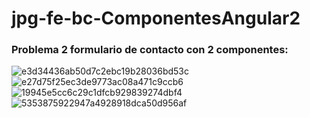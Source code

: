 # jpg-fe-bc-ComponentesAngular2

### Problema 2 formulario de contacto con 2 componentes:
![e3d34436ab50d7c2ebc19b28036bd53c](https://github.com/GitJanPlata/jpg-fe-bc-ComponentesAngular2/assets/96839905/069976a9-5825-4cd8-b605-4f999b3f43e5)
![e27d75f25ec3de9773ac08a471c9ccb6](https://github.com/GitJanPlata/jpg-fe-bc-ComponentesAngular2/assets/96839905/3be68a2b-abb2-4861-a761-36f64e507a6d)
![19945e5cc6c29c1dfcb929839274dbf4](https://github.com/GitJanPlata/jpg-fe-bc-ComponentesAngular2/assets/96839905/38d896c6-edb1-49cd-aa3d-16fd12d21e3c)
![5353875922947a4928918dca50d956af](https://github.com/GitJanPlata/jpg-fe-bc-ComponentesAngular2/assets/96839905/738854b3-926d-4acc-9381-049242e62179)
